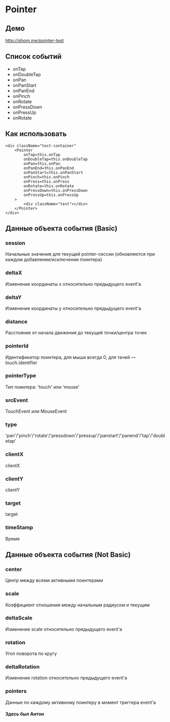 # Pointer

## Демо
http://shom.me/pointer-test

## Список событий
* onTap
* onDoubleTap
* onPan
* onPanStart
* onPanEnd
* onPinch
* onRotate
* onPressDown
* onPressUp
* onRotate

## Как использовать
```
<div className="test-container"
	<Pointer
		onTap=this.onTap
		onDoubleTap=this.onDoubleTap
		onPan=this.onPan
		onPanEnd=this.onPanEnd
		onPanStart=this.onPanStart
		onPinch=this.onPinch
		onPress=this.onPress
		onRotate=this.onRotate
		onPressDown=this.onPressDown
		onPressUp=this.onPressUp
	>
		<div className="test"></div>
	</Pointer>
</div>
```



## Данные объекта события (Basic)

### session
Начальные значения для текущей pointer-сессии (обновляются при каждом добавлении/исключении поинтера)
### deltaX
Изменение координаты x относительно предыдущего event'а
### deltaY
Изменение координаты y относительно предыдущего event'а
### distance
Расстояние от начала движения до текущей точки/центра точек
### pointerId
Идентификатор поинтера, для мыши всегда 0, для тачей — touch.identifier
### pointerType
Тип поинтера: 'touch' или 'mouse'
### srcEvent
TouchEvent или MouseEvent
### type
'pan'/'pinch'/'rotate'/'pressdown'/'pressup'/'panstart'/'panend'/'tap'/'doubletap'
### clientX
clientX
### clientY
clientY
### target
target
### timeStamp
Время


## Данные объекта события (Not Basic)
### center
Центр между всеми активными поинтерами
### scale
Коэффициент отношения между начальным радиусом и текущим
### deltaScale
Изменение scale относительно предыдущего event'а
### rotation
Угол поворота по кругу
### deltaRotation
Изменение rotation относительно предыдущего event'а
### pointers
Данные по каждому активному поинтеру в момент триггера event'а

#### Здесь был Антон

